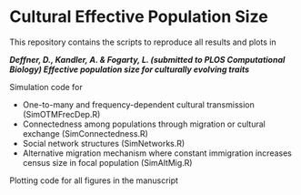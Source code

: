 # Cultural Effective Population Size

This repository contains the scripts to reproduce all results and plots in 

***Deffner, D., Kandler, A. & Fogarty, L. (submitted to PLOS Computational Biology) Effective population size for culturally evolving traits***

Simulation code for 
- One-to-many and frequency-dependent cultural transmission (SimOTMFrecDep.R)
- Connectedness among populations through migration or cultural exchange (SimConnectedness.R)
- Social network structures (SimNetworks.R)
- Alternative migration mechanism where constant immigration increases census size in focal population (SimAltMig.R)

Plotting code for all figures in the manuscript
